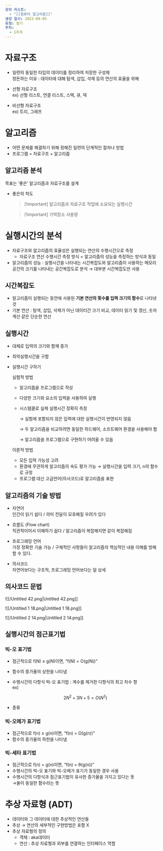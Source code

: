 ```yaml
---
강의 리스트:
  - "[[컴퓨터 알고리즘]]"
생성 일시: 2022-09-05
유형: 필기
주차:
  - 1주차
---
```

# 자료구조

- 일련의 동일한 타입의 데이터를 정리하여 저장한 구성체  
    정돈하는 이유 : 데이터에 대해 탐색, 삽입, 삭제 등의 연산의 효율을 위해  
    
- 선형 자료구조  
    ex) 선형 리스트, 연결 리스트, 스택, 큐, 덱  
    
- 비선형 자료구조  
    ex) 트리, 그래프  
    
      
    

# 알고리즘

- 어떤 문제를 해결하기 위해 정해진 일련의 단계적인 절차나 방법
- 프로그램 = 자료구조 + 알고리즘

## 알고리즘 분석

목표는 ‘좋은’ 알고리즘과 자료구조를 설계

- 좋은의 척도
    
    > [!important] 알고리즘과 자료구조 작업에 소요되는 실행시간
    
    > [!important] 기억장소 사용량
    

  

# 실행시간의 분석

- 자료구조와 알고리즘의 효율성은 실행되는 연산의 수행시간으로 측정
    - 자료구조 연산 수행시간 측정 방식 = 알고리즘의 성능을 측정하는 방식과 동일
- 알고리즘의 성능 : 실행시간을 나타내는 시간복잡도와 알고리즘이 사용하는 메모리 공간의 크기를 나타내는 공간복잡도로 분석 → 대부분 시간복잡도만 사용

## 시간복잡도

- 알고리즘이 실행되는 동안에 사용된 **기본 연산의 횟수를 입력 크기의 함수**로 나타낸것
- 기본 연산 : 탐색, 삽입, 삭제가 아닌 데이터간 크기 비교, 데이터 읽기 및 갱신, 숫자 계산 같은 단순한 연산

## 실행시간

- 대체로 입력의 크기와 함께 증가
- 최악실행시간을 구함

- 실행시간 구하기
    
    실험적 방법
    
    - 알고리즘을 프로그램으로 작성
    - 다양한 크기와 요소의 입력을 사용하여 실행
    - 시스템콜로 실제 실행시간 정확히 측정
        
        → 실험에 포함되지 않은 입력에 대한 실행시간이 반영되지 않음
        
        → 두 알고리즘을 비교하려면 동일한 하드웨어, 소프트웨어 환경을 사용해야 함
        
        → 알고리즘을 프로그램으로 구현하기 어려울 수 있음
        
    
    이론적 방법
    
    - 모든 입력 가능성 고려
    - 환경에 무관하게 알고리즘의 속도 평가 가능 → 실행시간을 입력 크기, n의 함수로 규정
    - 프로그램 대신 고급언어(의사코드)로 알고리즘을 표현
    

## 알고리즘의 기술 방법

- 자연어  
    인간이 읽기 쉽다 / 의미 전달이 모호해질 우려가 있다  
    
- 흐름도 (Flow chart)  
    직관적이어서 이해하기 쉽다 / 알고리즘이 복잡해지면 같이 복잡해짐  
    
- 프로그래밍 언어  
    가장 정확한 기술 가능 / 구체적인 사항들이 알고리즘의 핵심적인 내용 이해를 방해할 수 있다.  
    
- 의사코드  
    자연어보다는 구조적, 프로그래밍 언어보다는 덜 상세  
    

## 의사코드 문법

![[/Untitled 42.png|Untitled 42.png]]

![[/Untitled 1 18.png|Untitled 1 18.png]]

  

  

  

![[/Untitled 2 14.png|Untitled 2 14.png]]

  

## 실행시간의 점근표기법

### 빅-오 표기법

- 점근적으로 f(N) ≤ g(N)이면, “f(N) = O(g(N))”
- 함수의 증가율의 상한을 나타냄
- 수행시간의 다항식 빅-오 표기법 : 계수를 제거한 다항식의 최고 차수 항  
    ex)  
    
    $$2N^2 + 3N + 5 = O(N^2)$$
    
- 종류

### 빅-오메가 표기법

- 점근적으로 f(n) ≥ g(n)이면, “f(n) = Ω(g(n))”
- 함수의 증가율의 하한을 나타냄

### 빅-세타 표기법

- 점근적으로 f(n) = g(n)이면, “f(n) = θ(g(n))”
- 수행시간의 빅-오 표기와 빅-오메가 표기가 동일한 경우 사용
- 수행시간의 다항식과 점근표기법이 유사한 증가율을 가지고 있다는 뜻  
    →둘이 동일한 함수라는 뜻  
    

  

  

  

# 추상 자료형 (ADT)

- 데이터와 그 데이터에 대한 추상적인 연산들
- 추상 → 연산의 세부적인 구현방법은 포함 X
- 추상 자료형의 정의
    - 객체 : aka데이터
    - 연산 : 추상 자료형과 외부를 연결하는 인터페이스 역할